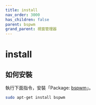 ```yaml
---
title: install
nav_order: 3000
has_children: false
parent: bspwm
grand_parent: 視窗管理器
---
```



# install

## 如何安裝

執行下面指令，安裝「Package: [bspwm](https://packages.ubuntu.com/jammy/bspwm)」。

``` sh
sudo apt-get install bspwm
```
